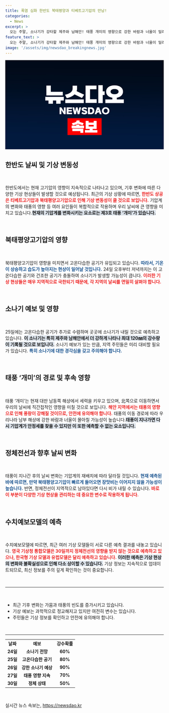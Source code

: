 ```yaml
---
title: 폭염 심화 한반도 북태평양과 티베트고기압의 만남!
categories:
  - News
excerpt: >
  오는 주말, 소나기가 강타할 제주와 남해안! 태풍 개미의 영향으로 강한 바람과 너울이 밀려오고, 최대 120㎜의 폭우가 예고됩니다. 일기예보에 귀 기울여보세요!
feature_text: >
  오는 주말, 소나기가 강타할 제주와 남해안! 태풍 개미의 영향으로 강한 바람과 너울이 밀려오고, 최대 120㎜의 폭우가 예고됩니다. 일기예보에 귀 기울여보세요!
image: '/assets/img/newsdao_breakingnews.jpg'
---
```


<p><img src="/assets/img/newsdao_breakingnews.jpg" alt="pcversion 속보" /></p>

<h2 data-ke-size="size26">한반도 날씨 및 기상 변동성</h2>

<p data-ke-size="size16">&nbsp;</p>

<p>한반도에서는 현재 고기압의 영향이 지속적으로 나타나고 있으며, 기후 변화에 따른 다양한 기상 현상들이 발생할 것으로 예상됩니다. 최근의 기상 상황에 따르면, <b><span style="color: #ee2323;">한반도 상공은 티베트고기압과 북태평양고기압으로 인해 기상 변동성이 클 것으로 보입니다.</span></b> 기압계의 변화와 태풍의 영향 등 여러 요인들이 복합적으로 작용하며 우리 날씨에 큰 영향을 미치고 있습니다.<b><span style="background-color: #21538527;">현재의 기압계를 변화시키는 요소로는 제3호 태풍 ‘개미’가 있습니다.</span></b></p>

<p data-ke-size="size16">&nbsp;</p>

<h2 data-ke-size="size26">북태평양고기압의 영향</h2>

<p data-ke-size="size16">&nbsp;</p>

<p>북태평양고기압이 영향을 미치면서 고온다습한 공기가 유입되고 있습니다. <b><span style="color: #1a5490;">따라서, 기온이 상승하고 습도가 높아지는 현상이 일어날 것입니다.</span></b> 24일 오후부터 저녁까지는 이 고온다습한 공기와 건조한 공기가 충돌하여 소나기가 발생할 가능성이 큽니다. <b><span style="color: #ee2323;">이러한 기상 현상들은 매우 지역적으로 국한되기 때문에, 각 지역의 날씨를 면밀히 살펴야 합니다.</span></b></p>

<p data-ke-size="size16">&nbsp;</p>

<h2 data-ke-size="size26">소나기 예보 및 영향</h2>

<p data-ke-size="size16">&nbsp;</p>

<p>25일에는 고온다습한 공기가 추가로 수렴하며 곳곳에 소나기가 내릴 것으로 예측하고 있습니다. <b><span style="background-color: #21538527;">이 소나기는 특히 제주와 남해안에서 더 강하게 나타나 최대 120㎜의 강수량이 기록될 것으로 보입니다.</span></b> 소나기 예보가 있는 만큼, 지역 주민들은 미리 대비할 필요가 있습니다. <b><span style="color: #1a5490;">특히 소나기에 대한 경각심을 갖고 주의해야 합니다.</span></b></p>

<p data-ke-size="size16">&nbsp;</p>

<h2 data-ke-size="size26">태풍 ‘개미’의 경로 및 후속 영향</h2>

<p data-ke-size="size16">&nbsp;</p>

<p>태풍 ‘개미’는 현재 대만 남동쪽 해상에서 세력을 키우고 있으며, 北쪽으로 이동하면서 우리의 날씨에 직간접적인 영향을 미칠 것으로 보입니다. <b><span style="color: #ee2323;">해안 지역에서는 태풍의 영향으로 인해 풍랑이 강해질 것이므로, 안전에 유의해야 합니다.</span></b> 태풍의 이동 경로에 따라 우리나라 남부 해상에 강한 바람과 너울이 몰아칠 가능성이 높습니다.<b><span style="background-color: #21538527;">태풍이 지나가면 다시 기압계가 안정세를 찾을 수 있지만 이 또한 예측할 수 없는 요소입니다.</span></b></p>

<p data-ke-size="size16">&nbsp;</p>

<h2 data-ke-size="size26">정체전선과 향후 날씨 변화</h2>

<p data-ke-size="size16">&nbsp;</p>

<p>태풍이 지나간 후의 날씨 변화는 기압계의 재배치에 따라 달라질 것입니다. <b><span style="color: #1a5490;">현재 예측된 바에 따르면, 만약 북태평양고기압이 빠르게 들어오면 장맛비는 이어지지 않을 가능성이 높습니다.</span></b> 반면, 정체전선이 지역적으로 남아있다면 다시 비가 내릴 수 있습니다. <b><span style="color: #ee2323;">바로 이 부분이 다양한 기상 현상을 관리하는 데 중요한 변수로 작용하게 됩니다.</span></b></p>

<p data-ke-size="size16">&nbsp;</p>

<h2 data-ke-size="size26">수치예보모델의 예측</h2>

<p data-ke-size="size16">&nbsp;</p>

<p>수치예보모델에 따르면, 최근 여러 기상 모델들이 서로 다른 예측 결과를 내놓고 있습니다. <b><span style="color: #ee2323;">영국 기상청 통합모델은 30일까지 정체전선의 영향을 받지 않는 것으로 예측하고 있으나, 한국형 기상 모델과 유럽모델은 달리 예측하고 있습니다.</span></b> <b><span style="background-color: #21538527;">이러한 예측은 기상 현상의 변화와 불확실성으로 인해 다소 상이할 수 있습니다.</span></b> 기상 정보는 지속적으로 업데이트되므로, 최신 정보를 주의 깊게 확인하는 것이 중요합니다.</p>

<p data-ke-size="size16">&nbsp;</p>

<hr>

<p data-ke-size="size16">&nbsp;</p>

<ul>
<li>최근 기후 변화는 가뭄과 태풍의 빈도를 증가시키고 있습니다.</li>
<li>기상 예보는 과학적으로 정교해지고 있지만 여전히 변수는 있습니다.</li>
<li>주민들은 기상 정보를 확인하고 안전에 유의해야 합니다.</li>
</ul>

<p data-ke-size="size16">&nbsp;</p> 

<hr>

<table style="width: 100%;">
<tr>
<td style="text-align: center; height: 17px;"><b>날짜</b></td>
<td style="text-align: center; height: 17px;"><b>예보</b></td>
<td style="text-align: center; height: 17px;"><b>강수확률</b></td>
</tr>
<tr>
<td style="text-align: center; height: 17px;"><b>24일</b></td>
<td style="text-align: center; height: 17px;"><b>소나기 전망</b></td>
<td style="text-align: center; height: 17px;"><b>60%</b></td>
</tr>
<tr>
<td style="text-align: center; height: 17px;"><b>25일</b></td>
<td style="text-align: center; height: 17px;"><b>고온다습한 공기</b></td>
<td style="text-align: center; height: 17px;"><b>80%</b></td>
</tr>
<tr>
<td style="text-align: center; height: 17px;"><b>26일</b></td>
<td style="text-align: center; height: 17px;"><b>강한 소나기 예상</b></td>
<td style="text-align: center; height: 17px;"><b>90%</b></td>
</tr>
<tr>
<td style="text-align: center; height: 17px;"><b>27일</b></td>
<td style="text-align: center; height: 17px;"><b>태풍 영향 지속</b></td>
<td style="text-align: center; height: 17px;"><b>70%</b></td>
</tr>
<tr>
<td style="text-align: center; height: 17px;"><b>30일</b></td>
<td style="text-align: center; height: 17px;"><b>정체 상태</b></td>
<td style="text-align: center; height: 17px;"><b>50%</b></td>
</tr>
</table>

<p data-ke-size="size16">&nbsp;</p>
실시간 뉴스 속보는, <a href="https://newsdao.kr" rel="dofollow">https://newsdao.kr</a>


